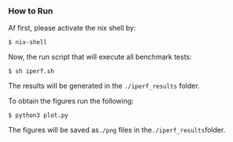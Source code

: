 ### How to Run

Af first, please activate the nix shell by: 
```console
$ nix-shell
```
Now, the run script that will execute all benchmark tests:
```console
$ sh iperf.sh
```
The results will be generated in the ```./iperf_results``` folder.

To obtain the figures run the following:
```console
$ python3 plot.py
```

The figures will be saved as```./png``` files in the```./iperf_results```folder.